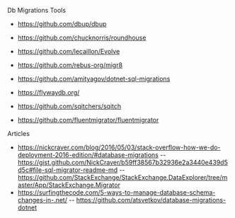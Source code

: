 Db Migrations Tools

* https://github.com/dbup/dbup
* https://github.com/chucknorris/roundhouse
* https://github.com/lecaillon/Evolve
* https://github.com/rebus-org/migr8
* https://github.com/amityagov/dotnet-sql-migrations
* https://flywaydb.org/
* https://github.com/sqitchers/sqitch

* https://github.com/fluentmigrator/fluentmigrator

Articles

* https://nickcraver.com/blog/2016/05/03/stack-overflow-how-we-do-deployment-2016-edition/#database-migrations
  -- https://gist.github.com/NickCraver/b59ff38567b32936e2a3440e439d5d5c#file-sql-migrator-readme-md
  -- https://github.com/StackExchange/StackExchange.DataExplorer/tree/master/App/StackExchange.Migrator
* https://surfingthecode.com/5-ways-to-manage-database-schema-changes-in-.net/
  -- https://github.com/atsvetkov/database-migrations-dotnet
